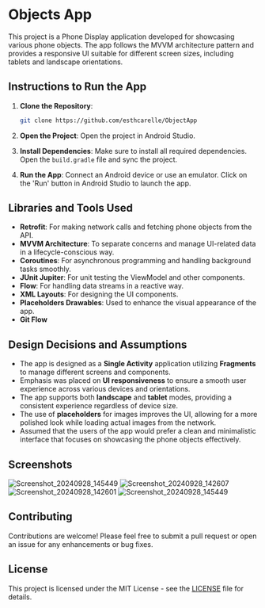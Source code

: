 
# Objects App

This project is a Phone Display application developed for showcasing various phone objects. The app follows the MVVM architecture pattern and provides a responsive UI suitable for different screen sizes, including tablets and landscape orientations.

## Instructions to Run the App

1. **Clone the Repository**: 
   ```bash
   git clone https://github.com/esthcarelle/ObjectApp
   ```

2. **Open the Project**: 
   Open the project in Android Studio.

3. **Install Dependencies**: 
   Make sure to install all required dependencies. Open the `build.gradle` file and sync the project.

4. **Run the App**: 
   Connect an Android device or use an emulator. Click on the 'Run' button in Android Studio to launch the app.

## Libraries and Tools Used

- **Retrofit**: For making network calls and fetching phone objects from the API.
- **MVVM Architecture**: To separate concerns and manage UI-related data in a lifecycle-conscious way.
- **Coroutines**: For asynchronous programming and handling background tasks smoothly.
- **JUnit Jupiter**: For unit testing the ViewModel and other components.
- **Flow**: For handling data streams in a reactive way.
- **XML Layouts**: For designing the UI components.
- **Placeholders Drawables**: Used to enhance the visual appearance of the app.
- **Git Flow**

## Design Decisions and Assumptions

- The app is designed as a **Single Activity** application utilizing **Fragments** to manage different screens and components.
- Emphasis was placed on **UI responsiveness** to ensure a smooth user experience across various devices and orientations.
- The app supports both **landscape** and **tablet** modes, providing a consistent experience regardless of device size.
- The use of **placeholders** for images improves the UI, allowing for a more polished look while loading actual images from the network.
- Assumed that the users of the app would prefer a clean and minimalistic interface that focuses on showcasing the phone objects effectively.

## Screenshots

![Screenshot_20240928_145449](https://github.com/user-attachments/assets/d228cbd4-d703-4618-b53a-ff0a6eaa1710)
![Screenshot_20240928_142607](https://github.com/user-attachments/assets/ed50d8da-ac73-4f09-863f-ade2b2f22352)
![Screenshot_20240928_142601](https://github.com/user-attachments/assets/0c5f369a-3266-4c65-b3e7-494a72d0172f)
![Screenshot_20240928_145449](https://github.com/user-attachments/assets/c62bae87-f244-4b48-9626-d51cc0025dda)


## Contributing

Contributions are welcome! Please feel free to submit a pull request or open an issue for any enhancements or bug fixes.

## License

This project is licensed under the MIT License - see the [LICENSE](LICENSE) file for details.
